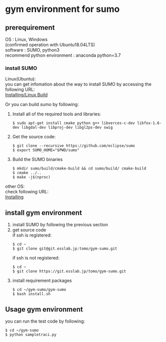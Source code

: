 # gym environment for sumo

## prerequirement
OS : Linux, Windows  
(confirmed operation with Ubuntu18.04LTS)  
software : SUMO, python3  
recommend python environment : anaconda python=3.7  

### install SUMO
Linux(Ubuntu):  
you can get infomation about the way to install SUMO by accessing the following URL:  
[Installing/Linux Build](https://sumo.dlr.de/docs/Installing/Linux_Build.html)

Or you can build sumo by following:
1. Install all of the required tools and libraries: 
    ```
    $ sudo apt-get install cmake python g++ libxerces-c-dev libfox-1.6-dev libgdal-dev libproj-dev libgl2ps-dev swig
    ```
1. Get the source code:
    ```
    $ git clone --recursive https://github.com/eclipse/sumo
    $ export SUMO_HOME="$PWD/sumo"
    ```
1. Build the SUMO binaries

    ```
    $ mkdir sumo/build/cmake-build && cd sumo/build/ cmake-build
    $ cmake ../..
    $ make -j$(nproc)
    ```

other OS:  
check following URL:  
[Installing](https://sumo.dlr.de/docs/Installing.html)

## install gym environment
1. install SUMO by following the previous section
1. get source code  
    if ssh is registered:
    ```
    $ cd ~
    $ git clone git@git.esslab.jp:tomo/gym-sumo.git
    ```
    if ssh is not registered:
    ```
    $ cd ~
    $ git clone https://git.esslab.jp/tomo/gym-sumo.git
    ```
1. install requirement packages
    ```
    $ cd ~/gym-sumo/gym-sumo
    $ bash install.sh
    ```

## Usage gym environment
you can run the test code by following:
```
$ cd ~/gym-sumo
$ python sampletraci.py
```
